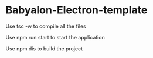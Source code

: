 # Babyalon-Electron-template

Use tsc -w to compile all the files

Use npm run start to start the application

Use npm dis to build the project

